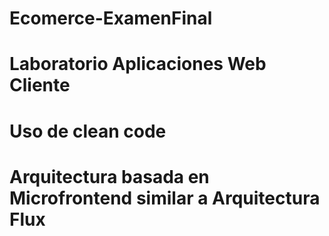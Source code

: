 # Ecomerce-ExamenFinal
# Laboratorio Aplicaciones Web Cliente
# Uso de clean code
# Arquitectura basada en Microfrontend similar a Arquitectura Flux
